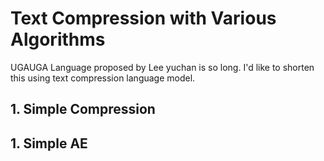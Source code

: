 # Text Compression with Various Algorithms

UGAUGA Language proposed by Lee yuchan is so long. I'd like to shorten this using text compression language model.

## 1. Simple Compression



## 1. Simple AE


